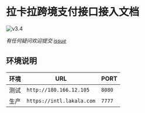 # 拉卡拉跨境支付接口接入文档
![v3.4](https://img.shields.io/badge/Version-v3.4-blue.svg)

*有任何疑问欢迎提交 [issue](https://github.com/lklcrossboard/api/issues)*

## 环境说明
|**环境**|**URL**|**PORT**|
| ---- | ---- | ---- |
|测试|```http://180.166.12.105```|```8080```|
|生产|```https://intl.lakala.com```|```7777```|
